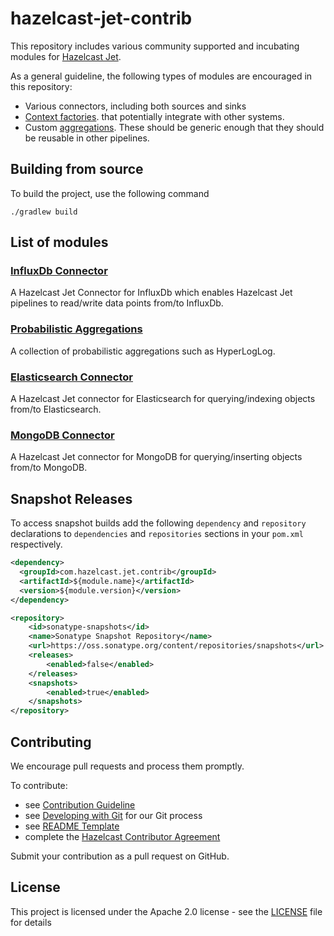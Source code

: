 # hazelcast-jet-contrib

This repository includes various community supported and incubating modules for 
[Hazelcast Jet](https://github.com/hazelcast/hazelcast-jet).

As a general guideline, the following types of modules are encouraged in this repository:

* Various connectors, including both sources and sinks
* [Context factories](https://docs.hazelcast.org/docs/jet/3.0/javadoc/com/hazelcast/jet/pipeline/ContextFactory.html).
that potentially integrate with other systems.
* Custom [aggregations](https://docs.hazelcast.org/docs/jet/3.0/javadoc/com/hazelcast/jet/aggregate/AggregateOperation.html).
These should be generic enough that they should be reusable in other pipelines.

## Building from source

To build the project, use the following command

```
./gradlew build
```

## List of modules

### [InfluxDb Connector](influxdb) 

A Hazelcast Jet Connector for InfluxDb which enables Hazelcast Jet pipelines to 
read/write data points from/to InfluxDb.

### [Probabilistic Aggregations](probabilistic) 

A collection of probabilistic aggregations such as HyperLogLog.

### [Elasticsearch Connector](elasticsearch) 

A Hazelcast Jet connector for Elasticsearch for querying/indexing objects
from/to Elasticsearch.

### [MongoDB Connector](mongodb) 

A Hazelcast Jet connector for MongoDB for querying/inserting objects
from/to MongoDB.


## Snapshot Releases

To access snapshot builds add the following `dependency` and `repository` declarations
to `dependencies` and `repositories` sections in your `pom.xml` respectively.
              
```xml
<dependency>
  <groupId>com.hazelcast.jet.contrib</groupId>
  <artifactId>${module.name}</artifactId>
  <version>${module.version}</version>
</dependency>
```

```xml
<repository>
    <id>sonatype-snapshots</id>
    <name>Sonatype Snapshot Repository</name>
    <url>https://oss.sonatype.org/content/repositories/snapshots</url>
    <releases>
        <enabled>false</enabled>
    </releases>
    <snapshots>
        <enabled>true</enabled>
    </snapshots>
</repository>
````

## Contributing

We encourage pull requests and process them promptly.

To contribute:

* see [Contribution Guideline](https://github.com/hazelcast/hazelcast-jet-contrib/blob/master/CONTRIBUTING.md)
* see [Developing with Git](https://hazelcast.atlassian.net/wiki/display/COM/Developing+with+Git) for our Git process
* see [README Template](https://github.com/hazelcast/hazelcast-jet-contrib/blob/master/templates/README.template.md)
* complete the [Hazelcast Contributor Agreement](https://hazelcast.atlassian.net/wiki/display/COM/Hazelcast+Contributor+Agreement)

Submit your contribution as a pull request on GitHub. 

## License

This project is licensed under the Apache 2.0 license - see the [LICENSE](LICENSE) file for details
